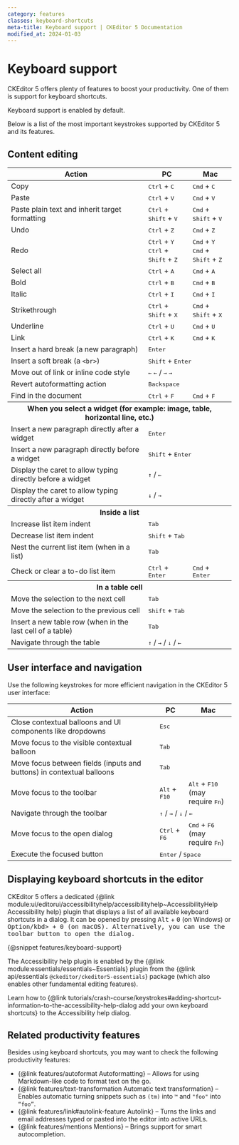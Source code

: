 ```yaml
---
category: features
classes: keyboard-shortcuts
meta-title: Keyboard support | CKEditor 5 Documentation
modified_at: 2024-01-03
---
```


# Keyboard support

CKEditor&nbsp;5 offers plenty of features to boost your productivity. One of them is support for keyboard shortcuts.

<info-box info>
	Keyboard support is enabled by default.
</info-box>

Below is a list of the most important keystrokes supported by CKEditor&nbsp;5 and its features.

## Content editing

<table>
	<thead>
		<tr>
			<th>Action</th>
			<th>PC</th>
			<th>Mac</th>
		</tr>
	</thead>
	<tbody>
		<tr>
			<td>Copy</td>
			<td><kbd>Ctrl</kbd> + <kbd>C</kbd></td>
			<td><kbd>Cmd</kbd> + <kbd>C</kbd></td>
		</tr>
		<tr>
			<td>Paste</td>
			<td><kbd>Ctrl</kbd> + <kbd>V</kbd></td>
			<td><kbd>Cmd</kbd> + <kbd>V</kbd></td>
		</tr>
		<tr>
			<td>Paste plain text and inherit target formatting</td>
			<td><kbd>Ctrl</kbd> + <kbd>Shift</kbd> + <kbd>V</kbd></td>
			<td><kbd>Cmd</kbd> + <kbd>Shift</kbd> + <kbd>V</kbd></td>
		</tr>
		<tr>
			<td>Undo</td>
			<td><kbd>Ctrl</kbd> + <kbd>Z</kbd></td>
			<td><kbd>Cmd</kbd> + <kbd>Z</kbd></td>
		</tr>
		<tr>
			<td>Redo</td>
			<td><kbd>Ctrl</kbd> + <kbd>Y</kbd> <br> <kbd>Ctrl</kbd> + <kbd>Shift</kbd> + <kbd>Z</kbd></td>
			<td><kbd>Cmd</kbd> + <kbd>Y</kbd> <br> <kbd>Cmd</kbd> + <kbd>Shift</kbd> + <kbd>Z</kbd></td>
		</tr>
		<tr>
			<td>Select all</td>
			<td><kbd>Ctrl</kbd> + <kbd>A</kbd></td>
			<td><kbd>Cmd</kbd> + <kbd>A</kbd></td>
		</tr>
		<tr>
			<td>Bold</td>
			<td><kbd>Ctrl</kbd> + <kbd>B</kbd></td>
			<td><kbd>Cmd</kbd> + <kbd>B</kbd></td>
		</tr>
		<tr>
			<td>Italic</td>
			<td><kbd>Ctrl</kbd> + <kbd>I</kbd></td>
			<td><kbd>Cmd</kbd> + <kbd>I</kbd></td>
		</tr>
		<tr>
			<td>Strikethrough</td>
			<td><kbd>Ctrl</kbd> + <kbd>Shift</kbd> + <kbd>X</kbd></td>
			<td><kbd>Cmd</kbd> + <kbd>Shift</kbd> + <kbd>X</kbd></td>
		</tr>
		<tr>
			<td>Underline</td>
			<td><kbd>Ctrl</kbd> + <kbd>U</kbd></td>
			<td><kbd>Cmd</kbd> + <kbd>U</kbd></td>
		</tr>
		<tr>
			<td>Link</td>
			<td><kbd>Ctrl</kbd> + <kbd>K</kbd></td>
			<td><kbd>Cmd</kbd> + <kbd>K</kbd></td>
		</tr>
		<tr>
			<td>Insert a hard break (a new paragraph)</td>
			<td colspan="2"><kbd>Enter</kbd></td>
		</tr>
		<tr>
			<td>Insert a soft break (a <code>&lt;br&gt;</code>)</td>
			<td colspan="2"><kbd>Shift</kbd> + <kbd>Enter</kbd></td>
		</tr>
		<tr>
			<td>Move out of link or inline code style</td>
			<td colspan="2"><kbd>←</kbd> <kbd>←</kbd> / <kbd>→</kbd> <kbd>→</kbd></td>
		</tr>
		<tr>
			<td>Revert autoformatting action</td>
			<td colspan="2"><kbd>Backspace</kbd></td>
		</tr>
		<tr>
			<td>Find in the document</td>
			<td><kbd>Ctrl</kbd> + <kbd>F</kbd></td>
			<td><kbd>Cmd</kbd> + <kbd>F</kbd></td>
		</tr>
		<tr>
			<th colspan="3">When you select a widget (for example: image, table, horizontal line, etc.)</th>
		</tr>
		<tr>
			<td>Insert a new paragraph directly after a widget</td>
			<td colspan="2"><kbd>Enter</kbd></td>
		</tr>
		<tr>
			<td>Insert a new paragraph directly before a widget</td>
			<td colspan="2"><kbd>Shift</kbd> + <kbd>Enter</kbd></td>
		</tr>
		<tr>
			<td>Display the caret to allow typing directly before a widget</td>
			<td colspan="2"><kbd>↑</kbd> / <kbd>←</kbd></td>
		</tr>
		<tr>
			<td>Display the caret to allow typing directly after a widget</td>
			<td colspan="2"><kbd>↓</kbd> / <kbd>→</kbd></td>
		</tr>
		<tr>
			<th colspan="3">Inside a list</th>
		</tr>
		<tr>
			<td>Increase list item indent</td>
			<td colspan="2"><kbd>Tab</kbd></td>
		</tr>
		<tr>
			<td>Decrease list item indent</td>
			<td colspan="2"><kbd>Shift</kbd> + <kbd>Tab</kbd></td>
		</tr>
		<tr>
			<td>Nest the current list item (when in a list)</td>
			<td colspan="2"><kbd>Tab</kbd></td>
		</tr>
		<tr>
			<td>Check or clear a to-do list item</td>
			<td><kbd>Ctrl</kbd> + <kbd>Enter</kbd></td>
			<td><kbd>Cmd</kbd> + <kbd>Enter</kbd></td>
		</tr>
		<tr>
			<th colspan="3">In a table cell</th>
		</tr>
		<tr>
			<td>Move the selection to the next cell</td>
			<td colspan="2"><kbd>Tab</kbd></td>
		</tr>
		<tr>
			<td>Move the selection to the previous cell</td>
			<td colspan="2"><kbd>Shift</kbd> + <kbd>Tab</kbd></td>
		</tr>
		<tr>
			<td>Insert a new table row (when in the last cell of a table)</td>
			<td colspan="2"><kbd>Tab</kbd></td>
		</tr>
		<tr>
			<td>Navigate through the table</td>
			<td colspan="2"><kbd>↑</kbd> / <kbd>→</kbd> / <kbd>↓</kbd> / <kbd>←</kbd></td>
		</tr>
	</tbody>
</table>

## User interface and navigation

Use the following keystrokes for more efficient navigation in the CKEditor&nbsp;5 user interface:

<table>
	<thead>
		<tr>
			<th>Action</th>
			<th>PC</th>
			<th>Mac</th>
		</tr>
	</thead>
	<tbody>
		<tr>
			<td>Close contextual balloons and UI components like dropdowns</td>
			<td colspan="2"><kbd>Esc</kbd></td>
		</tr>
		<tr>
			<td>Move focus to the visible contextual balloon</td>
			<td colspan="2"><kbd>Tab</kbd></td>
		</tr>
		<tr>
			<td>Move focus between fields (inputs and buttons) in contextual balloons</td>
			<td colspan="2"><kbd>Tab</kbd></td>
		</tr>
		<tr>
			<td>Move focus to the toolbar</td>
			<td><kbd>Alt</kbd> + <kbd>F10</kbd></td>
			<td><kbd>Alt</kbd> + <kbd>F10</kbd> <br> (may require <kbd>Fn</kbd>)</td>
		</tr>
		<tr>
			<td>Navigate through the toolbar</td>
			<td colspan="2"><kbd>↑</kbd> / <kbd>→</kbd> / <kbd>↓</kbd> / <kbd>←</kbd></td>
		</tr>
		<tr>
			<td>Move focus to the open dialog</td>
			<td><kbd>Ctrl</kbd> + <kbd>F6</kbd></td>
			<td><kbd>Cmd</kbd> + <kbd>F6</kbd> <br> (may require <kbd>Fn</kbd>)</td>
		</tr>
		<tr>
			<td>Execute the focused button</td>
			<td colspan="2"><kbd>Enter</kbd> / <kbd>Space</kbd></td>
		</tr>
	</tbody>
</table>

<style>
.keyboard-shortcuts th {
	text-align: center;
}
.keyboard-shortcuts td:nth-of-type(1) {
	text-align: right;
}
.keyboard-shortcuts td:nth-of-type(2), .keyboard-shortcuts td:nth-of-type(3) {
	width: 30%;
}
</style>

## Displaying keyboard shortcuts in the editor

CKEditor&nbsp;5 offers a dedicated {@link module:ui/editorui/accessibilityhelp/accessibilityhelp~AccessibilityHelp Accessibility help} plugin that displays a list of all available keyboard shortcuts in a dialog. It can be opened by pressing <kbd>Alt</kbd> + <kbd>0</kbd> (on Windows) or <kbd>Option/kbd> + <kbd>0</kbd> (on macOS). Alternatively, you can use the toolbar button to open the dialog.

{@snippet features/keyboard-support}

The Accessibility help plugin is enabled by the {@link module:essentials/essentials~Essentials} plugin from the {@link api/essentials `@ckeditor/ckeditor5-essentials`} package (which also enables other fundamental editing features).

Learn how to {@link tutorials/crash-course/keystrokes#adding-shortcut-information-to-the-accessibility-help-dialog add your own keyboard shortcuts} to the Accessibility help dialog.

## Related productivity features

Besides using keyboard shortcuts, you may want to check the following productivity features:

* {@link features/autoformat Autoformatting} &ndash; Allows for using Markdown-like code to format text on the go.
* {@link features/text-transformation Automatic text transformation} &ndash; Enables automatic turning snippets such as `(tm)` into `™` and `"foo"` into `“foo”`.
* {@link features/link#autolink-feature Autolink} &ndash; Turns the links and email addresses typed or pasted into the editor into active URLs.
* {@link features/mentions Mentions} &ndash; Brings support for smart autocompletion.
